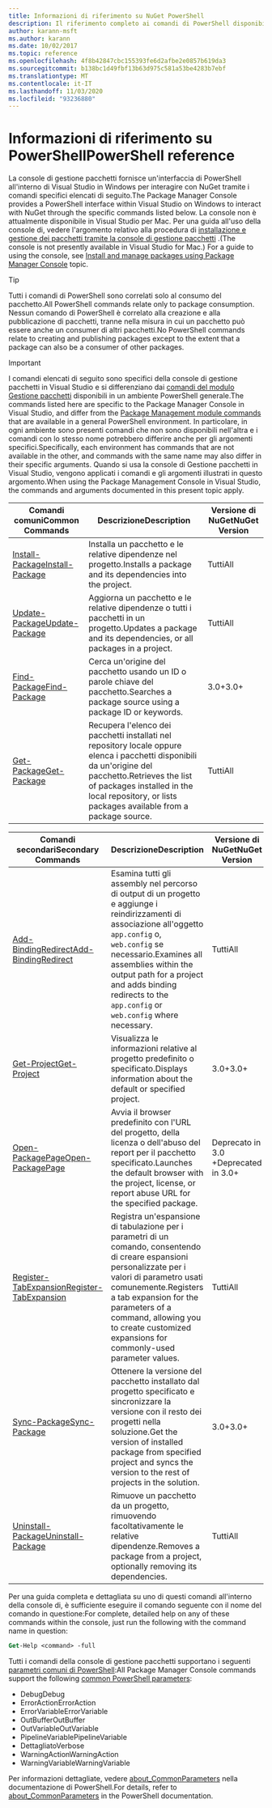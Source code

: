 ```yaml
---
title: Informazioni di riferimento su NuGet PowerShell
description: Il riferimento completo ai comandi di PowerShell disponibili nella console di gestione pacchetti NuGet in Visual Studio.
author: karann-msft
ms.author: karann
ms.date: 10/02/2017
ms.topic: reference
ms.openlocfilehash: 4f8b42847cbc155393fe6d2afbe2e0857b619da3
ms.sourcegitcommit: b138bc1d49fbf13b63d975c581a53be4283b7ebf
ms.translationtype: MT
ms.contentlocale: it-IT
ms.lasthandoff: 11/03/2020
ms.locfileid: "93236880"
---
```

# <a name="powershell-reference"></a><span data-ttu-id="1fd11-103">Informazioni di riferimento su PowerShell</span><span class="sxs-lookup"><span data-stu-id="1fd11-103">PowerShell reference</span></span>

<span data-ttu-id="1fd11-104">La console di gestione pacchetti fornisce un'interfaccia di PowerShell all'interno di Visual Studio in Windows per interagire con NuGet tramite i comandi specifici elencati di seguito.</span><span class="sxs-lookup"><span data-stu-id="1fd11-104">The Package Manager Console provides a PowerShell interface within Visual Studio on Windows to interact with NuGet through the specific commands listed below.</span></span> <span data-ttu-id="1fd11-105">La console non è attualmente disponibile in Visual Studio per Mac. Per una guida all'uso della console di, vedere l'argomento relativo alla procedura di [installazione e gestione dei pacchetti tramite la console di gestione pacchetti](../consume-packages/install-use-packages-powershell.md) .</span><span class="sxs-lookup"><span data-stu-id="1fd11-105">(The console is not presently available in Visual Studio for Mac.) For a guide to using the console, see [Install and manage packages using Package Manager Console](../consume-packages/install-use-packages-powershell.md) topic.</span></span>

> [!Tip]
> <span data-ttu-id="1fd11-106">Tutti i comandi di PowerShell sono correlati solo al consumo del pacchetto.</span><span class="sxs-lookup"><span data-stu-id="1fd11-106">All PowerShell commands relate only to package consumption.</span></span> <span data-ttu-id="1fd11-107">Nessun comando di PowerShell è correlato alla creazione e alla pubblicazione di pacchetti, tranne nella misura in cui un pacchetto può essere anche un consumer di altri pacchetti.</span><span class="sxs-lookup"><span data-stu-id="1fd11-107">No PowerShell commands relate to creating and publishing packages except to the extent that a package can also be a consumer of other packages.</span></span>

> [!Important]
> <span data-ttu-id="1fd11-108">I comandi elencati di seguito sono specifici della console di gestione pacchetti in Visual Studio e si differenziano dai [comandi del modulo Gestione pacchetti](/powershell/module/packagemanagement/?view=powershell-6) disponibili in un ambiente PowerShell generale.</span><span class="sxs-lookup"><span data-stu-id="1fd11-108">The commands listed here are specific to the Package Manager Console in Visual Studio, and differ from the [Package Management module commands](/powershell/module/packagemanagement/?view=powershell-6) that are available in a general PowerShell environment.</span></span> <span data-ttu-id="1fd11-109">In particolare, in ogni ambiente sono presenti comandi che non sono disponibili nell'altra e i comandi con lo stesso nome potrebbero differire anche per gli argomenti specifici.</span><span class="sxs-lookup"><span data-stu-id="1fd11-109">Specifically, each environment has commands that are not available in the other, and commands with the same name may also differ in their specific arguments.</span></span> <span data-ttu-id="1fd11-110">Quando si usa la console di Gestione pacchetti in Visual Studio, vengono applicati i comandi e gli argomenti illustrati in questo argomento.</span><span class="sxs-lookup"><span data-stu-id="1fd11-110">When using the Package Management Console in Visual Studio, the commands and arguments documented in this present topic apply.</span></span>

| <span data-ttu-id="1fd11-111">Comandi comuni</span><span class="sxs-lookup"><span data-stu-id="1fd11-111">Common Commands</span></span> | <span data-ttu-id="1fd11-112">Descrizione</span><span class="sxs-lookup"><span data-stu-id="1fd11-112">Description</span></span> | <span data-ttu-id="1fd11-113">Versione di NuGet</span><span class="sxs-lookup"><span data-stu-id="1fd11-113">NuGet Version</span></span> |
| --- | --- | --- |
| [<span data-ttu-id="1fd11-114">Install-Package</span><span class="sxs-lookup"><span data-stu-id="1fd11-114">Install-Package</span></span>](ps-reference/ps-ref-install-package.md) | <span data-ttu-id="1fd11-115">Installa un pacchetto e le relative dipendenze nel progetto.</span><span class="sxs-lookup"><span data-stu-id="1fd11-115">Installs a package and its dependencies into the project.</span></span> | <span data-ttu-id="1fd11-116">Tutti</span><span class="sxs-lookup"><span data-stu-id="1fd11-116">All</span></span> |
| [<span data-ttu-id="1fd11-117">Update-Package</span><span class="sxs-lookup"><span data-stu-id="1fd11-117">Update-Package</span></span>](ps-reference/ps-ref-update-package.md) | <span data-ttu-id="1fd11-118">Aggiorna un pacchetto e le relative dipendenze o tutti i pacchetti in un progetto.</span><span class="sxs-lookup"><span data-stu-id="1fd11-118">Updates a package and its dependencies, or all packages in a project.</span></span> | <span data-ttu-id="1fd11-119">Tutti</span><span class="sxs-lookup"><span data-stu-id="1fd11-119">All</span></span> |
| [<span data-ttu-id="1fd11-120">Find-Package</span><span class="sxs-lookup"><span data-stu-id="1fd11-120">Find-Package</span></span>](ps-reference/ps-ref-find-package.md) | <span data-ttu-id="1fd11-121">Cerca un'origine del pacchetto usando un ID o parole chiave del pacchetto.</span><span class="sxs-lookup"><span data-stu-id="1fd11-121">Searches a package source using a package ID or keywords.</span></span> | <span data-ttu-id="1fd11-122">3.0+</span><span class="sxs-lookup"><span data-stu-id="1fd11-122">3.0+</span></span> |
| [<span data-ttu-id="1fd11-123">Get-Package</span><span class="sxs-lookup"><span data-stu-id="1fd11-123">Get-Package</span></span>](ps-reference/ps-ref-get-package.md) | <span data-ttu-id="1fd11-124">Recupera l'elenco dei pacchetti installati nel repository locale oppure elenca i pacchetti disponibili da un'origine del pacchetto.</span><span class="sxs-lookup"><span data-stu-id="1fd11-124">Retrieves the list of packages installed in the local repository, or lists packages available from a package source.</span></span> | <span data-ttu-id="1fd11-125">Tutti</span><span class="sxs-lookup"><span data-stu-id="1fd11-125">All</span></span> |

| <span data-ttu-id="1fd11-126">Comandi secondari</span><span class="sxs-lookup"><span data-stu-id="1fd11-126">Secondary Commands</span></span> | <span data-ttu-id="1fd11-127">Descrizione</span><span class="sxs-lookup"><span data-stu-id="1fd11-127">Description</span></span> | <span data-ttu-id="1fd11-128">Versione di NuGet</span><span class="sxs-lookup"><span data-stu-id="1fd11-128">NuGet Version</span></span> |
| --- | --- | --- |
| [<span data-ttu-id="1fd11-129">Add-BindingRedirect</span><span class="sxs-lookup"><span data-stu-id="1fd11-129">Add-BindingRedirect</span></span>](ps-reference/ps-ref-add-bindingredirect.md) | <span data-ttu-id="1fd11-130">Esamina tutti gli assembly nel percorso di output di un progetto e aggiunge i reindirizzamenti di associazione all'oggetto `app.config` o, `web.config` se necessario.</span><span class="sxs-lookup"><span data-stu-id="1fd11-130">Examines all assemblies within the output path for a project and adds binding redirects to the `app.config` or `web.config` where necessary.</span></span> | <span data-ttu-id="1fd11-131">Tutti</span><span class="sxs-lookup"><span data-stu-id="1fd11-131">All</span></span> |
| [<span data-ttu-id="1fd11-132">Get-Project</span><span class="sxs-lookup"><span data-stu-id="1fd11-132">Get-Project</span></span>](ps-reference/ps-ref-get-project.md) | <span data-ttu-id="1fd11-133">Visualizza le informazioni relative al progetto predefinito o specificato.</span><span class="sxs-lookup"><span data-stu-id="1fd11-133">Displays information about the default or specified project.</span></span> | <span data-ttu-id="1fd11-134">3.0+</span><span class="sxs-lookup"><span data-stu-id="1fd11-134">3.0+</span></span> |
| [<span data-ttu-id="1fd11-135">Open-PackagePage</span><span class="sxs-lookup"><span data-stu-id="1fd11-135">Open-PackagePage</span></span>](ps-reference/ps-ref-open-packagepage.md) | <span data-ttu-id="1fd11-136">Avvia il browser predefinito con l'URL del progetto, della licenza o dell'abuso del report per il pacchetto specificato.</span><span class="sxs-lookup"><span data-stu-id="1fd11-136">Launches the default browser with the project, license, or report abuse URL for the specified package.</span></span> | <span data-ttu-id="1fd11-137">Deprecato in 3.0 +</span><span class="sxs-lookup"><span data-stu-id="1fd11-137">Deprecated in 3.0+</span></span> |
| [<span data-ttu-id="1fd11-138">Register-TabExpansion</span><span class="sxs-lookup"><span data-stu-id="1fd11-138">Register-TabExpansion</span></span>](ps-reference/ps-ref-register-tabexpansion.md) | <span data-ttu-id="1fd11-139">Registra un'espansione di tabulazione per i parametri di un comando, consentendo di creare espansioni personalizzate per i valori di parametro usati comunemente.</span><span class="sxs-lookup"><span data-stu-id="1fd11-139">Registers a tab expansion for the parameters of a command, allowing you to create customized expansions for commonly-used parameter values.</span></span> | <span data-ttu-id="1fd11-140">Tutti</span><span class="sxs-lookup"><span data-stu-id="1fd11-140">All</span></span> |
| [<span data-ttu-id="1fd11-141">Sync-Package</span><span class="sxs-lookup"><span data-stu-id="1fd11-141">Sync-Package</span></span>](ps-reference/ps-ref-sync-package.md) | <span data-ttu-id="1fd11-142">Ottenere la versione del pacchetto installato dal progetto specificato e sincronizzare la versione con il resto dei progetti nella soluzione.</span><span class="sxs-lookup"><span data-stu-id="1fd11-142">Get the version of installed package from specified project and syncs the version to the rest of projects in the solution.</span></span> | <span data-ttu-id="1fd11-143">3.0+</span><span class="sxs-lookup"><span data-stu-id="1fd11-143">3.0+</span></span> |
| [<span data-ttu-id="1fd11-144">Uninstall-Package</span><span class="sxs-lookup"><span data-stu-id="1fd11-144">Uninstall-Package</span></span>](ps-reference/ps-ref-uninstall-package.md) | <span data-ttu-id="1fd11-145">Rimuove un pacchetto da un progetto, rimuovendo facoltativamente le relative dipendenze.</span><span class="sxs-lookup"><span data-stu-id="1fd11-145">Removes a package from a project, optionally removing its dependencies.</span></span> | <span data-ttu-id="1fd11-146">Tutti</span><span class="sxs-lookup"><span data-stu-id="1fd11-146">All</span></span> |

<span data-ttu-id="1fd11-147">Per una guida completa e dettagliata su uno di questi comandi all'interno della console di, è sufficiente eseguire il comando seguente con il nome del comando in questione:</span><span class="sxs-lookup"><span data-stu-id="1fd11-147">For complete, detailed help on any of these commands within the console, just run the following with the command name in question:</span></span>

```ps
Get-Help <command> -full
```

<span data-ttu-id="1fd11-148">Tutti i comandi della console di gestione pacchetti supportano i seguenti [parametri comuni di PowerShell](/powershell/module/microsoft.powershell.core/about/about_commonparameters):</span><span class="sxs-lookup"><span data-stu-id="1fd11-148">All Package Manager Console commands support the following [common PowerShell parameters](/powershell/module/microsoft.powershell.core/about/about_commonparameters):</span></span>

- <span data-ttu-id="1fd11-149">Debug</span><span class="sxs-lookup"><span data-stu-id="1fd11-149">Debug</span></span>
- <span data-ttu-id="1fd11-150">ErrorAction</span><span class="sxs-lookup"><span data-stu-id="1fd11-150">ErrorAction</span></span>
- <span data-ttu-id="1fd11-151">ErrorVariable</span><span class="sxs-lookup"><span data-stu-id="1fd11-151">ErrorVariable</span></span>
- <span data-ttu-id="1fd11-152">OutBuffer</span><span class="sxs-lookup"><span data-stu-id="1fd11-152">OutBuffer</span></span>
- <span data-ttu-id="1fd11-153">OutVariable</span><span class="sxs-lookup"><span data-stu-id="1fd11-153">OutVariable</span></span>
- <span data-ttu-id="1fd11-154">PipelineVariable</span><span class="sxs-lookup"><span data-stu-id="1fd11-154">PipelineVariable</span></span>
- <span data-ttu-id="1fd11-155">Dettagliato</span><span class="sxs-lookup"><span data-stu-id="1fd11-155">Verbose</span></span>
- <span data-ttu-id="1fd11-156">WarningAction</span><span class="sxs-lookup"><span data-stu-id="1fd11-156">WarningAction</span></span>
- <span data-ttu-id="1fd11-157">WarningVariable</span><span class="sxs-lookup"><span data-stu-id="1fd11-157">WarningVariable</span></span>

<span data-ttu-id="1fd11-158">Per informazioni dettagliate, vedere [about_CommonParameters](/powershell/module/microsoft.powershell.core/about/about_commonparameters) nella documentazione di PowerShell.</span><span class="sxs-lookup"><span data-stu-id="1fd11-158">For details, refer to [about_CommonParameters](/powershell/module/microsoft.powershell.core/about/about_commonparameters) in the PowerShell documentation.</span></span>